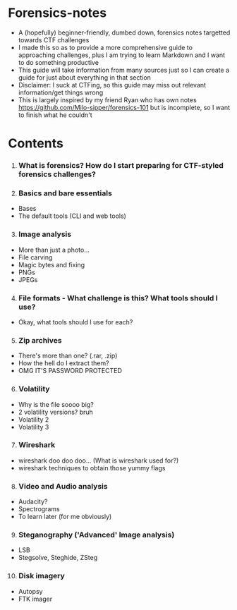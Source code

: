 # Forensics-notes
- A (hopefully) beginner-friendly, dumbed down, forensics notes targetted towards CTF challenges
- I made this so as to provide a more comprehensive guide to approaching challenges, plus I am trying to learn Markdown and I want to do something productive
- This guide will take information from many sources just so I can create a guide for just about everything in that section
- Disclaimer: I suck at CTFing, so this guide may miss out relevant information/get things wrong
- This is largely inspired by my friend Ryan who has own notes <https://github.com/Milo-sipper/forensics-101> but is incomplete, so I want to finish what he couldn't

# Contents
1) ### What is forensics? How do I start preparing for CTF-styled forensics challenges? ###
2) ### Basics and bare essentials ###
- Bases
- The default tools (CLI and web tools)
3) ### Image analysis ###
- More than just a photo...
- File carving
- Magic bytes and fixing
- PNGs
- JPEGs
4) ### File formats - What challenge is this? What tools should I use? ###
- Okay, what tools should I use for each?
5) ### Zip archives ###
- There's more than one? (.rar, .zip)
- How the hell do I extract them?
- OMG IT'S PASSWORD PROTECTED
6) ### Volatility ###
- Why is the file soooo big?
- 2 volatility versions? bruh
- Volatility 2
- Volatility 3
7) ### Wireshark ###
- wireshark doo doo doo... (What is wireshark used for?)
- wireshark techniques to obtain those yummy flags
8) ### Video and Audio analysis ###
- Audacity?
- Spectrograms 
- To learn later (for me obviously)
9) ### Steganography ('Advanced' Image analysis) ###
- LSB
- Stegsolve, Steghide, ZSteg
10) ### Disk imagery ###
- Autopsy
- FTK imager
